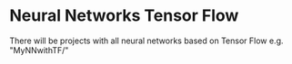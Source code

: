 # Neural Networks Tensor Flow
There will be projects with all neural networks based on Tensor Flow e.g. "MyNNwithTF/"